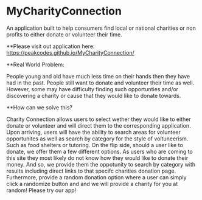 # MyCharityConnection

An application built to help consumers find local or national charities or non profits to either donate or volunteer their time.

**Please visit out application here: https://peakcodes.github.io/MyCharityConnection/

**Real World Problem:

People young and old have much less time on their hands then they have had in the past. People still want to donate and volunteer their time as well. However, some may have difficulty finding such opportunties and/or discovering a charity or cause that they would like to donate towards. 

**How can we solve this?

Charity Connection allows users to select wether they would like to either donate or volunteer and will direct them to the corresponding application. Upon arriving, users will have the ability to search areas for volunteer opportunites as well as search by category for the style of voltuneerism. Such as food shelters or tutoring. On the flip side, should a user like to donate, we offer them a few different options. As users who are coming to this site they most likely do not know how they would like to donate their money. And so, we provide them the oppotunity to search by category with results including direct links to that specifc charities donation page. Furhermore, provide a random donation option where a user can simply click a randomize button and and we will provide a charity for you at random! Please try our app!
